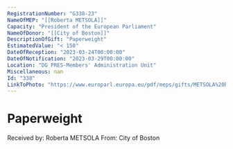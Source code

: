 ```yaml
---
RegistrationNumber: "G338-23"
NameOfMEP: "[[Roberta METSOLA]]"
Capacity: "President of the European Parliament"
NameOfDonor: "[[City of Boston]]"
DescriptionOfGift: "Paperweight"
EstimatedValue: "< 150"
DateOfReception: "2023-03-24T00:00:00"
DateOfNotification: "2023-03-29T00:00:00"
Location: "DG PRES-Members' Administration Unit"
Miscellaneous: nan
Id: "338"
LinkToPhoto: "https://www.europarl.europa.eu/pdf/meps/gifts/METSOLA%20Roberta_G338-23_1680185554971.jpg#"
---
```


# Paperweight

Received by: Roberta METSOLA
From: City of Boston

